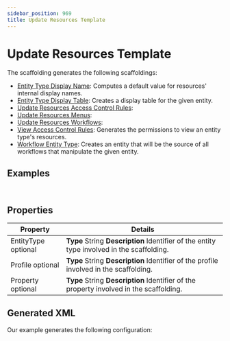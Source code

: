```yaml
---
sidebar_position: 969
title: Update Resources Template
---
```


# Update Resources Template

The scaffolding generates the following scaffoldings:

* [Entity Type Display Name](../../entitytypes/entitytypes/entitytypedisplayname/index "Entity Type Display Name"): Computes a default value for resources' internal display names.
* [Entity Type Display Table](../../entitytypes/entitytypes/entitytypedisplaytable/index "Entity Type Display Table"): Creates a display table for the given entity.
* [Update Resources Access Control Rules](../../accesscontrolrules/workflows/updateresourcesaccesscontrolrules/index "Update Resources Access Control Rules"):
* [Update Resources Menus](../../entitytypes/workflows/updateresourcesmenus/index "UpdateResourcesMenus"):
* [Update Resources Workflows](../../entitytypes/workflows/updateresourcesworkflows/index "UpdateResourcesWorkflows"):
* [View Access Control Rules](../../accesscontrolrules/resources/viewaccesscontrolrules/index "View Access Control Rules"): Generates the permissions to view an entity type's resources.
* [Workflow Entity Type](../../entitytypes/workflows/workflowentitytype/index "Workflow Entity Type"): Creates an entity that will be the source of all workflows that manipulate the given entity.

## Examples

```


```
## Properties

| Property | Details |
| --- | --- |
| EntityType optional | **Type**  String  **Description** Identifier of the entity type involved in the scaffolding. |
| Profile optional | **Type**  String  **Description** Identifier of the profile involved in the scaffolding. |
| Property optional | **Type**  String  **Description** Identifier of the property involved in the scaffolding. |

## Generated XML

Our example generates the following configuration:

```


```